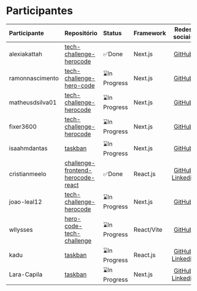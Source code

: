 # Participantes

| Participante | Repositório | Status | Framework | Redes sociais |
|:-------------|:------------|:-------|:----------|:-------------:|
| alexiakattah | [tech-challenge-herocode](https://github.com/HeroCodeBR/01-tech-challenge) | ✅Done | Next.js | [GitHub](https://github.com/herocodebr) |
| ramonnascimento | [tech-challenge-hero-code](https://github.com/ramon-nascimento/tech-challange-hero-code) | ⌛In Progress | Next.js | [GitHub](https://github.com/ramon-nascimento) |
| matheusdsilva01 | [tech-challenge-herocode](https://github.com/matheusdsilva01/tech-challenge-hero) | ⌛In Progress | Next.js | [GitHub](https://github.com/matheusdsilva01) |
| fixer3600 | [tech-challenge-herocode](https://github.com/matheusdsilva01/tech-challenge-hero) | ⌛In Progress | Next.js | [GitHub](https://github.com/fixer3600) |
| isaahmdantas | [taskban](https://github.com/isaahmdantas/taskban) | ⌛In Progress | Next.js | [GitHub](https://github.com/isaahmdantas) |
| cristianmeelo | [challenge-frontend-herocode-react](https://github.com/cristianmeelo/challenge-frontend-herocode-react) | ✅Done | React.js | [GitHub](https://github.com/cristinmeelo) [Linkedin](https://www.linkedin.com/in/cristian-melo/) |
| joao-leal12 | [tech-challenge-herocode](https://github.com/joao-leal12/task-challenge) | ⌛In Progress | Next.js | [GitHub](https://github.com/joao-leal12) |
| wllysses | [hero-code-tech-challenge](https://github.com/wllysses/hero-code-tech-challenge) | ⌛In Progress | React/Vite | [GitHub](https://github.com/wllysses) |
| kadu | [taskban](https://github.com/Kaduh15/Teskban) | ⌛In Progress | React.js | [GitHub](https://github.com/kaduh15) [Linkedin](https://www.linkedin.com/in/kaduh15/) |
| Lara-Capila | [taskban](https://github.com/Lara-Capila/taskban-hero-code) | ⌛In Progress | Next.js | [GitHub](https://github.com/Lara-Capila) [Linkedin](https://www.linkedin.com/in/lara-capila/) |

